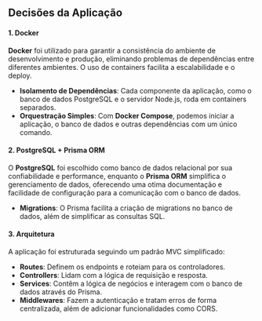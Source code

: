 ## Decisões da Aplicação

#### 1. **Docker**

**Docker** foi utilizado para garantir a consistência do ambiente de desenvolvimento e produção, eliminando problemas de dependências entre diferentes ambientes. O uso de containers facilita a escalabilidade e o deploy.

-   **Isolamento de Dependências**: Cada componente da aplicação, como o banco de dados PostgreSQL e o servidor Node.js, roda em containers separados.
-   **Orquestração Simples**: Com **Docker Compose**, podemos iniciar a aplicação, o banco de dados e outras dependências com um único comando.

#### 2. **PostgreSQL + Prisma ORM**

O **PostgreSQL** foi escolhido como banco de dados relacional por sua confiabilidade e performance, enquanto o **Prisma ORM** simplifica o gerenciamento de dados, oferecendo uma otima documentação e facilidade de configuração para a comunicação com o banco de dados.

-   **Migrations**: O Prisma facilita a criação de migrations no banco de dados, além de simplificar as consultas SQL.

#### 3. **Arquitetura**

A aplicação foi estruturada seguindo um padrão MVC simplificado:

-   **Routes**: Definem os endpoints e roteiam para os controladores.
-   **Controllers**: Lidam com a lógica de requisição e resposta.
-   **Services**: Contêm a lógica de negócios e interagem com o banco de dados através do Prisma.
-   **Middlewares**: Fazem a autenticação e tratam erros de forma centralizada, além de adicionar funcionalidades como CORS.